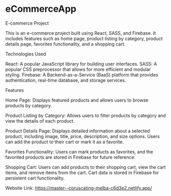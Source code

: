# eCommerceApp

E-commerce Project


This is an e-commerce project built using React, SASS, and Firebase. It includes features such as home page, product listing by category, product details page, favorites functionality, and a shopping cart.

Technologies Used


React: A popular JavaScript library for building user interfaces.
SASS: A popular CSS preprocessor that allows for more efficient and modular styling.
Firebase: A Backend-as-a-Service (BaaS) platform that provides authentication, real-time database, and storage services.


Features


Home Page: Displays featured products and allows users to browse products by category.


Product Listing by Category: Allows users to filter products by category and view the details of each product.


Product Details Page: Displays detailed information about a selected product, including image, title, price, description, and size options. Users can add the product to their cart or mark it as a favorite.


Favorites Functionality: Users can mark products as favorites, and the favorited products are stored in Firebase for future reference.


Shopping Cart: Users can add products to their shopping cart, view the cart items, and remove items from the cart. Cart data is stored in Firebase for persistent cart functionality.

Website Link: https://master--coruscating-melba-c6d3e2.netlify.app/
